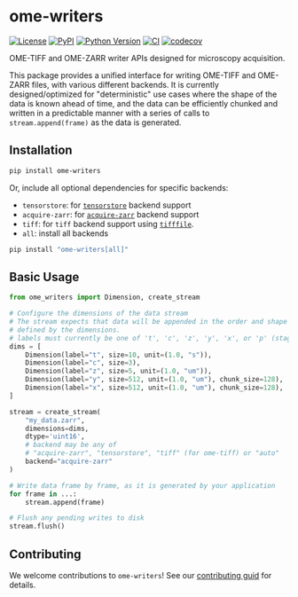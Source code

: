 # ome-writers

[![License](https://img.shields.io/pypi/l/ome-writers.svg?color=green)](https://github.com/pymmcore-plus/ome-writers/raw/main/LICENSE)
[![PyPI](https://img.shields.io/pypi/v/ome-writers.svg?color=green)](https://pypi.org/project/ome-writers)
[![Python
Version](https://img.shields.io/pypi/pyversions/ome-writers.svg?color=green)](https://python.org)
[![CI](https://github.com/pymmcore-plus/ome-writers/actions/workflows/ci.yml/badge.svg)](https://github.com/pymmcore-plus/ome-writers/actions/workflows/ci.yml)
[![codecov](https://codecov.io/gh/pymmcore-plus/ome-writers/branch/main/graph/badge.svg)](https://codecov.io/gh/pymmcore-plus/ome-writers)

OME-TIFF and OME-ZARR writer APIs designed for microscopy acquisition.

This package provides a unified interface for writing OME-TIFF and OME-ZARR files,
with various different backends.  It is currently designed/optimized for
"deterministic" use cases where the shape of the data is known ahead of time, and
the data can be efficiently chunked and written in a predictable manner with a
series of calls to `stream.append(frame)` as the data is generated.

## Installation

```bash
pip install ome-writers
```

Or, include all optional dependencies for specific backends:

 - `tensorstore`: for [`tensorstore`](https://github.com/google/tensorstore) backend support
 - `acquire-zarr`: for [`acquire-zarr`](https://github.com/acquire-project/acquire-zarr) backend support
 - `tiff`: for `tiff` backend support using [`tifffile`](https://github.com/cgohlke/tifffile).
 - `all`: install all backends

```bash
pip install "ome-writers[all]"
```

## Basic Usage

```python
from ome_writers import Dimension, create_stream

# Configure the dimensions of the data stream
# The stream expects that data will be appended in the order and shape
# defined by the dimensions.
# labels must currently be one of 't', 'c', 'z', 'y', 'x', or 'p' (stage position).
dims = [
    Dimension(label="t", size=10, unit=(1.0, "s")),
    Dimension(label="c", size=3),
    Dimension(label="z", size=5, unit=(1.0, "um")),
    Dimension(label="y", size=512, unit=(1.0, "um"), chunk_size=128),
    Dimension(label="x", size=512, unit=(1.0, "um"), chunk_size=128),
]

stream = create_stream(
    "my_data.zarr",
    dimensions=dims,
    dtype='uint16',
    # backend may be any of
    # "acquire-zarr", "tensorstore", "tiff" (for ome-tiff) or "auto"
    backend="acquire-zarr"  
)

# Write data frame by frame, as it is generated by your application
for frame in ...:
    stream.append(frame)

# Flush any pending writes to disk
stream.flush()
```

## Contributing

We welcome contributions to `ome-writers`!  See our [contributing
guid](CONTRIBUTING.md) for details.
